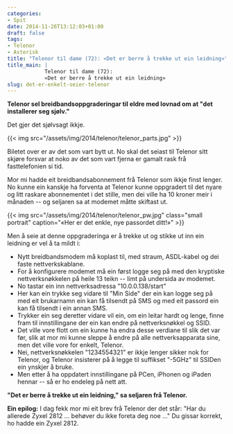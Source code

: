 ```yaml
---
categories:
- Spit
date: 2014-11-26T13:12:03+01:00
draft: false
tags:
- Telenor
- Asterisk
title: "Telenor til dame (72): «Det er berre å trekke ut ein leidning»"
title_main: |
            Telenor til dame (72):  
            «Det er berre å trekke ut ein leidning»
slug: det-er-enkelt-seier-telenor
---
```

**Telenor sel breidbandsoppgraderingar til eldre med lovnad om at "det installerer seg sjølv."**

Det gjer det sjølvsagt ikkje.

{{< img src="/assets/img/2014/telenor/telenor_parts.jpg" >}}

<!--more-->

Biletet over er av det som vart bytt ut. No skal det seiast til Telenor sitt skjøre forsvar at noko av det som vart fjerna er gamalt rask frå fasttelefonien si tid.

Mor mi hadde eit breidbandsabonnement frå Telenor som ikkje finst lenger. No kunne ein kanskje ha forventa at Telenor kunne oppgradert til det nyare og litt raskare abonnementet i det stille, men dei ville ha 10 kroner meir i månaden -- og seljaren sa at modemet måtte skiftast ut.

{{< img src="/assets/img/2014/telenor/telenor_pw.jpg" class="small portrait" caption="«Her er det enkle, nye passordet ditt!»" >}}

Men å seie at denne oppgraderinga er å trekke ut og stikke ut inn ein leidning er vel å ta mildt i:

* Nytt breidbandsmodem må koplast til, med straum, ASDL-kabel og dei faste nettverkskablane.
* For å konfigurere modemet må ein først logge seg på med den kryptiske nettverksnøkkelen på heile 13 teikn -- limt på undersida av modemet.
* No tastar ein inn nettverksadressa "10.0.0.138/start"
* Her kan ein trykke seg vidare til "Min Side" der ein kan logge seg på med eit brukarnamn ein kan få tilsendt på SMS og med eit passord ein kan få tilsendt i ein annan SMS.
* Trykker ein seg deretter vidare vil ein, om ein leitar hardt og lenge, finne fram til innstillingane der ein kan endre på nettverksnøkkel og SSID.
* Det ville vore flott om ein kunne ha endra desse verdiane til slik det var før, slik at mor mi kunne sleppe å endre på alle nettverksapparata sine, men det ville vore for enkelt, Telenor.
* Nei, nettverksnøkkelen "1234554321" er ikkje lenger sikker nok for Telenor, og Telenor insisterer på å legge til suffikset "-5GHz" til SSIDen ein ynskjer å bruke.
* Men etter å ha oppdatert innstillingane på PCen, iPhonen og iPaden hennar -- så er ho endeleg på nett att.

**"Det er berre å trekke ut ein leidning," sa seljaren frå Telenor.**

**Ein epilog:** I dag fekk mor mi eit brev frå Telenor der det står: "Har du allerede Zyxel 2812 ... behøver du ikke foreta deg noe ..." Du gissar korrekt, ho hadde ein Zyxel 2812. 
